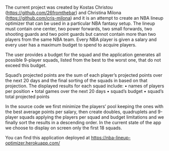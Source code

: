 The current project was created by Kostas Christou (https://github.com/26fromthebar) and Christina Milona (https://github.com/cris-milona) and it is an attempt to create an NBA lineup optimizer that can be used in a particular NBA fantasy setup. The lineup must contain one center, two power forwards, two small forwards, two shooting guards and two point guards but cannot contain more than two players from the same NBA team. Every NBA player is given a salary and every user has a maximum budget to spend to acquire players.

The user provides a budget for the squad and the application generates all possible 9-player squads, listed from the best to the worst one, that do not exceed this budget.

Squad’s projected points are the sum of each player’s projected points over the next 20 days and the final sorting of the squads in based on that projection. The displayed results for each squad include:
• names of players per position
• total games over the next 20 days
• squad’s budget
• squad’s total projected points

In the source code we first minimize the players’ pool keeping the ones with the best average points per salary, then create doubles, quadruplets and 9-player squads applying the players per squad and budget limitations and we finally sort the results in a descending order. In the current state of the app we choose to display on screen only the first 18 squads.

You can find this application deployed at https://nba-lineup-optimizer.herokuapp.com/
